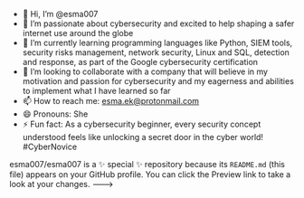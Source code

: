 - 👋 Hi, I’m @esma007
- 👀 I’m passionate about cybersecurity and excited to help shaping a safer internet use around the globe
- 🌱 I’m currently learning programming languages like Python, SIEM tools, security risks management, network security, Linux and SQL, detection and response, as part of the Google cybersecurity certification
- 💞️ I’m looking to collaborate with a company that will believe in my motivation and passion for cybersecurity and my eagerness and abilities to implement what I have learned so far 
- 📫 How to reach me: esma.ek@protonmail.com
- 😄 Pronouns: She
- ⚡ Fun fact: As a cybersecurity beginner, every security concept understood feels like unlocking a secret door in the cyber world! #CyberNovice

esma007/esma007 is a ✨ special ✨ repository because its `README.md` (this file) appears on your GitHub profile.
You can click the Preview link to take a look at your changes.
--->

